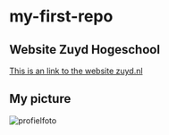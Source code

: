 # my-first-repo
## Website Zuyd Hogeschool
[This is an link to the website zuyd.nl](https://www.zuyd.nl/)

## My picture
![profielfoto](/img/profielfoto.png)


